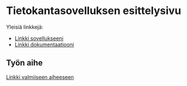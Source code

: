 ﻿# Tietokantasovelluksen esittelysivu

Yleisiä linkkejä:

* [Linkki sovellukseeni](https://hospital-schedule.herokuapp.com/)
* [Linkki dokumentaatiooni](doc/dokumentaatio.pdf)

## Työn aihe

[Linkki valmiiseen aiheeseen](http://advancedkittenry.github.io/suunnittelu_ja_tyoymparisto/aiheet/Laakariaseman_tyovuorolista.html) 
